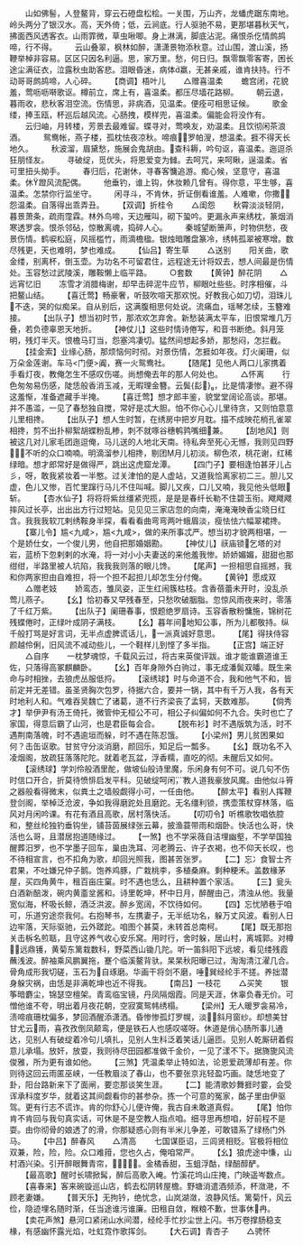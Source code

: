<!-- { "loadSidebar": true } -->
　　山如佛髻，人登鳌背，穿云石磴盘松桧。一关围，万山齐，龙蟠虎踞东南地。岭头两分了银汉水。高，天外倚；低，云涧底。行人驱驰不易，更那堪暮秋天气，拂面西风透客衣。山雨霏微，草虫啾唧。身上淋漓，脚底沾泥。痛恨杀仡情鹧鸪啼，行不得。
　　云山叠翠，枫林如醉，潇潇景物添秋意。过山围，渡山溪，扬鞭举棹非容易。区区只因名利逼。思，家万里。愁，何日归。飘零飘零客寄，困长途尘满征衣，泣露秋虫助客悲。泪眼昏迷，病体羸，无甚亲戚，谁肯扶持。行不动哥哥鹧鸪啼，人心碎。
　　【商调】梧叶儿
　　△赠喜温柔
　　蟾宫闭，花貌羞，莺呖呖啭歌讴。樽前立，席上有，喜温柔。都压尽墙花路柳。
　　朝云退，暮雨收，悲秋客泪空流。伤情思，非病酒，见温柔。便痊可相思证候。
　　歌金缕，捧玉瓯，杯巡后越风流。心肠拽，模样兜，喜温柔。偏能会将没作有。
　　云归岫，月转楼，芳景去最难留。蝶寻对，莺唤友，劝温柔。且饮彻闲茶浪酒。
　　鸳鸯帐，燕子楼，孤枕怯夜凉秋。啼痕，罗帕溲，想温柔。捱不得天长地久。
　　秋波溜，眉黛愁，施展会鬼胡由。查科耨，吟句讴，喜温柔。迤逗杀狂朋怪友。
　　寻破绽，觅优头，将恩爱变为雠。去呵咒，来呵瞅，逞温柔。省可里扭头拗手。
　　春归后，花谢休，寻春客慵追游。痴心候，坚意守，喜温柔。休蹬风流配偶。
　　他垂钓，谁上钩，休妆赖几曾有。得你意，平生够，喜温柔。怎禁你行监坐守。
　　闲寻斗，不肯休，折证倒看谁羞。人难嗽，你撒，怨温柔。自落得出乖弄丑。
　　【双调】折桂令
　　△闺怨
　　秋霄淡淡轻阴，暮景萧条，疏雨霪霖。林外鸟啼，天边雁叫，砌下蛩吟。更漏永声来绣枕，篆烟消寒透罗衾。恨杀邻砧，惊散离魂，捣碎人心。
　　秦城望断箫声，时物供愁，夜景伤情。鹤唳松庭，风摇槛竹，雨滴檐楹。银烛暗雕盘篆冷，绣帏孤翠被寒增。数尽残更，天也难明，梦也难成。
　　【仙吕】寄生草
　　△送别
　　阳关曲，歌金缕，别离杯，倒玉壶。为功名不可留君住，远程途无计将奴去，想人间最是伤情处。玉容愁过武陵溪，雕鞍懒上临平路。
　　○套数
　　【黄钟】醉花阴
　　△远宵忆旧
　　冻雪才消腊梅谢，却早击碎泥牛应节，柳眼吐些些。时序相催，斗把鳌山结。
　　【喜迁莺】畅豪奢，听鼓吹喧天那欢悦。好教我心如刀切，泪珠儿不迭，哭的似痴呆。自从别后，这满腹相思何处说。流痛血，瑶琴怎续，玉簪难接。
　　【出队子】想当初时节，那浓欢怎弃舍。新愁装满太平车，旧恨常堆几万叠，若负德辜恩天地折。
　　【神仗儿】这些时情诗倦写，和音书断绝。斜月笼明，残灯半灭。恨檐马玎当，怨塞鸿凄切。猛然间想起多娇，那愁闷，怎拦截。
　　【挂金索】业缘心肠，那烦恼何时彻。对景伤情，怎捱如年夜。灯火阑珊，似万朵金莲谢。车马<门便>阗，赛一火鸳鸯社。
　　【随尾】见他人两口儿家携着手看灯夜，教俺怎生不感叹伤嗟。尚想俺去年的那人何处也。
　　△怀离
　　行色匆匆易伤感，陡恁般香消玉减，无暇理金簪。云鬓{髟}，比是情凄惨。避不得这羞惭，准备遮藏手半掩。
　　【喜迁莺】想才郎丰鉴，貌堂堂阔论高谈。那堪。并不愚滥，一见了春愁独自搅，常好是忒大胆。怕不你心心儿里待贪，又则怕意意儿里相搀。
　　【出队子】想人生时暂，在绣房中把岁月耽。描不成映花梢孔雀翠相搀，剪不出扑柳絮胡蝶粉乱糁，刺不就啄谷穗鹌鹑嘴细兼。
　　【刮地风】则被这几对儿家毛团迤逗俺，马儿送的人地北天南。待私奔至死心无憾，我则见四野，不听的众口喃喃。明滴溜参儿相搀，剔团月儿初淡。柳色浓，桃花谢，红稀绿暗。想才郎常好是做得严，跳出这虎窟龙潭。
　　【四门子】要相逢怕甚牙儿占彡，呀，敢我紧妆着一半憨。过关津怕的是人虚站，又道我恰离家初二三。胆儿又虚，色儿又惨，百忙里蹿行马儿不住叫喊。脚儿又疾，口儿又喃，我见他头低眼斩。
　　【杏水仙子】将将将紫丝缰紧兜揽，是是是春纤长勒不住碧玉衔。飕飕飕摔风过长亭，出出出方行过短站。见见见三家店忽的向南，淹淹淹映香尘晓日红含。我我我软兀剌绣鞍身半探，看看看曲弯弯两叶蛾眉淡，瘦怯怯六幅翠裙搀。
　　【寨儿令】尴<九咸>，尴<九咸>，做的来所事忒严。想当初才貌两相堪，一个是娇仕女，一个俊儿男，他自把那婚姻勘。
　　【神仗儿】祆庙锁乞塔的对岩，蓝桥下忽剌剌的水淹，将一对小小夫妻送的来他羞我惨。娇娇媚媚，甜甜也那绀绀，半路里被人坑陷，我我我则落的眼儿馋。
　　【尾声】一担相思自摇撼，我和你两家担由自难担，将一个担不起担儿却怎生分付俺。
　　【黄钟】愿成双
　　△赠老妓
　　娇鸾态，雏凤姿，正生红闹簇枯枝。含香蓓蕾未开时，没乱杀莺儿燕子。
　　【幺】恰初春又早残春至，只愁吹破胭脂。忽惊风雨夜来时，零落了千红万紫。
　　【出队子】阑珊春事，恨题绝罗扇诗。玉容香散粉慵施，锦树花残蝶倦时，正绿叶成阴子满枝。
　　【幺】暮年间地知公事，所为儿都敬持。纵千般打骂是好言词，无半点虚脾谎话儿，一派真诚好意思。
　　【尾】得扶侍容颜越伶俐，旧风流不减动些儿，一个鞋样儿到悭了多半指。
　　【正宫】端正好
　　△自序
　　一枕梦魂惊，千载风云过，将古来英俊评跋。谁才能谁霸道谁王佐，只落得高冢麒麟卧。
　　【幺】百年身隙外白驹过，事无成潘鬓双皤。既生来命与时相挫，去狼虎丛服低捋。
　　【滚绣球】时与命道不合，我和他气不和，皆前定并无差错。虽圣贤胸次包罗，待据六合，要并一锅，其中有千万人我，各有天时地利人和。气难吞吴魏亡了诸葛，道不行齐梁丧了孟轲，天数难那。
　　【倘秀才】举伊尹有汤王倚托，微管仲无桓公不可，相公子纠偏如何不九合。失时也亡了家国，得意后霸了山河，也是君臣每会合。
　　【脱布衫】时不遇版筑为活，时不遇荆南落魄，时不遇逾垣而躲，时不遇在陈忍饿。
　　【小梁州】男儿贫困果如何？击缶讴歌。甘贫守分淡消磨，颜回乐，知足后一瓢多。
　　【幺】既功名不入凌烟阁，放疏狂落落陀陀。就着老瓦盆，浮香糯，直吃的彻。未醒后又如何。
　　【滚绣球】学刘伶般酒里酡，做坡仙般诗里魔，乐闲身有何不可。说几句不伤时信口开合，折莫待愤悱启发平科。见破绽呵闲，教人道我豪放风魔。由他似斗筲之器般看得微末，似粪土之墙般觑得小可，一任由他。
　　【醉太平】看别人挥鞭登剑阁，举棹泛沧波，争如我得磨跎处且磨跎。无名缰利锁，携壶策杖穿林落，临风对月闲吟课。有花有酒且高歌，居村落快活。
　　【叨叨令】听樵歌牧唱依腔和，整丝纶独钓垂钩坐，铺苔茵展绿张云幕，披渔蓑带雨和烟卧。快活也么哥，快活也么哥，且潜居抱道随缘过。
　　【一煞】也不学采薇自洁埋幽壑，不学举国独醒葬汨罗，也不学墨子回车，巢由洗耳、河老腾云、许子衣褐，也不仰天长叹，也不待相宣言，也不扣角为歌，却回光照我，图甚苦张罗。
　　【二】忘冫食智士齐君果，不吐嫌兄仲子鹅。饱养鸡豚，广栽桃李，多植桑麻。剩种粳禾。盖数椽茅屋，买四角黄牛，租百亩庄窠。时不遇也恁么，且耕种置个家活。
　　【三】瓮头白酒新醅泼，碗内黄齑坌酱和。诗里乾坤，杯中日月，醉醒由己，清浊从他。我量宽似海，杯吸长鲸，酒泛洪波。醉乡宽阔，不饮待如何。
　　【四】忘忧陋巷于咱可，乐道穷途奈我何。右抱琴书，左携妻子，无半纸功名，躲万丈风波。看别人日边牢落，天际驱驰，云外蹉跎。咱图个甚莫，未转首总南柯。
　　【尾】既无那抱关击柝名煎聒，且守这养气收心安乐窝。用时行，舍时躲，居山村，离城郭。对樽，远鼎镬，黄菊东篱栽数科，野菜西山锄几陀。听一笛斜阳下远坡，看见缕残霞蘸浅波。醉袖乘风鹏翼拖，蹇个临溪鳌背驮。杲杲秋阳曝已过，淘淘清江濯几合。骨角成形我切磋，玉石为自琢磨。华画干将剑不磨，唾巽经纶手不搓。养拙潜身躲灾祸，由恁是非满乾坤也近不得我。
　　【南吕】一枝花
　　△买笑
　　银筝暗麝尘，锦瑟空檀架。青鸾临宝镜，丹凤隔烟霞。同是天涯，休辜负春无价。可憎他谁不夸，明出着月夜花朝，空寂寞鸳帏绣榻。
　　【梁州】无人暖罗衾易冷，渍啼痕珊枕偏多，梦回酒醒添潇洒。昏惨惨孤灯罗幌，淡斜月窗纱。却想美甘甘尤云雨，喜孜孜倒凤颠鸾，便是铁石人也感叹嗟呀。休道是俏心肠所事儿通达，见别人有破绽着冷句儿填扎，见别人生科泛着笑话儿逼匝。见别人乾厮研着假意儿承塌。放奸，放耍，我则待尽田园都准做千金价，一见了漾不下。据旖旎风流俊雅，所为更有谁如他。
　　【三煞】凭温柔举止特如法，论恩爱疏薄却有差。你则待这回云雨匿巫峡，一任教眉淡了春山，也不要张京兆轻盈巧画。陡恁地变了卦，阳台路新来下了面闸，要恋那谈笑生涯。
　　【二】能清歌妙舞捱时霎，会受诨承科度岁华，就着这其间觑看你的甚参杂。拣一个可意的冤家，酩子里由伊驱驾。更有行志不谎诈。肯的你舒心儿便许俺，我古自未敢道真假。
　　【尾】怕你肯不肯回与我句真实话，可休是不是空教人指点咱。细寻思再想咱，好前程不是耍。由你彻骨的娘透了的滑，你那疑惑心则有半米儿争差，可敢错系了绿杨门外马。
　　【中吕】醉春风
　　△清高
　　七国谋臣诏，三闾贤相贬。官极将相位双兼，险，险，险。众口难箝，您也久占，俺咱常严。
　　【幺】狼虎途中慊，山村酒兴染。引开醉眼舞青帘，，，。金橘香甜，玉蛆浮酤，绿醅醇酽。
　　【最高歌】醒时长啸掀髯，醉后高歌入崦。竹溪花坞山庄掩，门映遥岑数点。
　　【喜春来】客来碗镟巡山店，鹤去松阴转屋檐。野塘消遣酒频添，杯潋滟，不顾老妻嫌。
　　【普天乐】无拘钤，绝忧念，山岚湖潋，浪静风恬。篱菊忏，风云俭，隐迹埋名随时渐，任当途谁污谁廉。田租自敛，糇粮不歉，世事休冉。
　　【卖花声煞】悬河口紧闭山水间潜，经纶手忙抄尘世上闪。书万卷撑肠稳支椽，有感幽怀露光焰，吐虹霓作歌挥剑。
　　【大石调】青杏子
　　△骋怀
